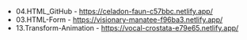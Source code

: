 * 04.HTML_GitHub - https://celadon-faun-c57bbc.netlify.app/
* 03.HTML-Form - https://visionary-manatee-f96ba3.netlify.app/
* 13.Transform-Animation - https://vocal-crostata-e79e65.netlify.app/
